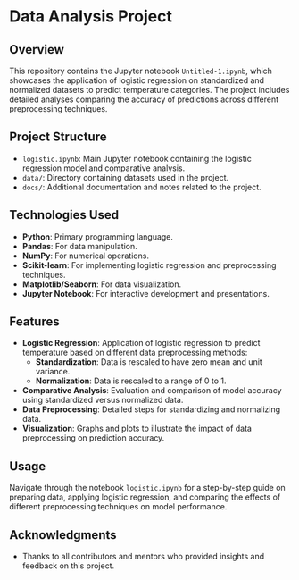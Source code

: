 

# Data Analysis Project

## Overview
This repository contains the Jupyter notebook `Untitled-1.ipynb`, which showcases the application of logistic regression on standardized and normalized datasets to predict temperature categories. The project includes detailed analyses comparing the accuracy of predictions across different preprocessing techniques.

## Project Structure
- `logistic.ipynb`: Main Jupyter notebook containing the logistic regression model and comparative analysis.
- `data/`: Directory containing datasets used in the project.
- `docs/`: Additional documentation and notes related to the project.

## Technologies Used
- **Python**: Primary programming language.
- **Pandas**: For data manipulation.
- **NumPy**: For numerical operations.
- **Scikit-learn**: For implementing logistic regression and preprocessing techniques.
- **Matplotlib/Seaborn**: For data visualization.
- **Jupyter Notebook**: For interactive development and presentations.

## Features
- **Logistic Regression**: Application of logistic regression to predict temperature based on different data preprocessing methods:
  - **Standardization**: Data is rescaled to have zero mean and unit variance.
  - **Normalization**: Data is rescaled to a range of 0 to 1.
- **Comparative Analysis**: Evaluation and comparison of model accuracy using standardized versus normalized data.
- **Data Preprocessing**: Detailed steps for standardizing and normalizing data.
- **Visualization**: Graphs and plots to illustrate the impact of data preprocessing on prediction accuracy.



## Usage
Navigate through the notebook `logistic.ipynb` for a step-by-step guide on preparing data, applying logistic regression, and comparing the effects of different preprocessing techniques on model performance.



## Acknowledgments
- Thanks to all contributors and mentors who provided insights and feedback on this project.

